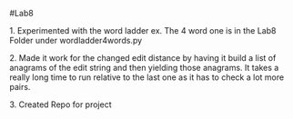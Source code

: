 #Lab8

1\. Experimented with the word ladder ex. The 4 word one is in the Lab8 Folder under wordladder4words.py

2\. Made it work for the changed edit distance by having it build a list of anagrams of the edit string and then yielding those anagrams. It takes a really long time to run relative to the last one as it has to check a lot more pairs.

3\. Created Repo for project